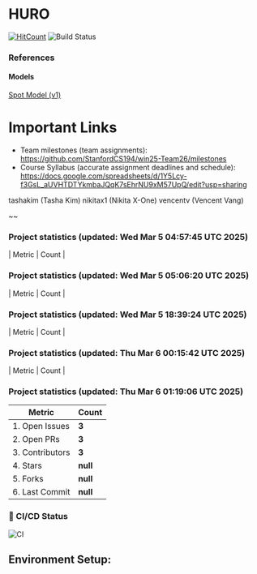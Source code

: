 # HURO

[![HitCount](https://hits.dwyl.com/StanfordCS194/win25-Team26.svg?style=flat-square)](http://hits.dwyl.com/StanfordCS194/win25-Team26)
![Build Status](https://github.com/StanfordCS194/win25-Team26/actions/workflows/c-cpp.yml/badge.svg)

### References

#### Models
[Spot Model (v1)](https://sketchfab.com/3d-models/old-spot-mini-rigged-5dcbee77730640269cef5bd2587e328a)

# Important Links
- Team milestones (team assignments): https://github.com/StanfordCS194/win25-Team26/milestones
- Course Syllabus (accurate assignment deadlines and schedule): https://docs.google.com/spreadsheets/d/1Y5Lcy-f3GsL_aUVHTDTYkmbaJQqK7sEhrNU9xM57UpQ/edit?usp=sharing

tashakim (Tasha Kim)
nikitax1 (Nikita X-One)
vencentv (Vencent Vang)

~~

### Project statistics (updated: Wed Mar  5 04:57:45 UTC 2025)

| Metric            | Count |
### Project statistics (updated: Wed Mar  5 05:06:20 UTC 2025)

| Metric            | Count |
### Project statistics (updated: Wed Mar  5 18:39:24 UTC 2025)

| Metric            | Count |
### Project statistics (updated: Thu Mar  6 00:15:42 UTC 2025)

| Metric            | Count |
### Project statistics (updated: Thu Mar  6 01:19:06 UTC 2025)

| Metric            | Count |
|-------------------|-------|
| 1. Open Issues    | **3** |
| 2. Open PRs      | **3** |
| 3. Contributors   | **3** |
| 4. Stars         | **null** |
| 5. Forks         | **null** |
| 6. Last Commit   | **null** |

### 📌 CI/CD Status
![CI](https://img.shields.io/badge/CI-Unknown-lightgrey?style=flat-square)
## Environment Setup:
